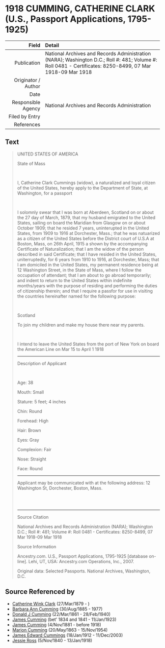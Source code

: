 ﻿---
layout: page
permalink: /sources/s23680512
---

# 1918 CUMMING, CATHERINE CLARK (U.S., Passport Applications, 1795-1925)

Field | Detail
---:|:---
Publication | National Archives and Records Administration (NARA); Washington D.C.; Roll #: 481; Volume #: Roll 0481 - Certificates: 8250-8499, 07 Mar 1918-09 Mar 1918
Originator / Author | 
Date | 
Responsible Agency | National Archives and Records Administration
Filed by Entry | 
References | 

## Text

> UNITED STATES OF AMERICA
>
> State of Mass
>
> <br/>
>
> I, Catherine Clark Cummings (widow), a naturalized and loyal citizen of the United States, hereby apply to the Department of State, at Washington, for a passport
>
> <br/>
>
> I solomnly swear that I was born at Aberdeen, Scotland on or about the 27 day of March, 1879, that my husband emigrated to the United States, sailing on board the Maridian from Glasgow on or about October 1909; that he resided 7 years, uninterupted in the United States, from 1909 to 1916 at Dorchester, Mass.; that he was natuarized as a citizen of the United States before the District court of U.S.A at Boston, Mass, on 26th April, 1915 a shown by the accompanying Certificate of Naturalization; that I am the widow of the person described in said Certificate; that I have resided in the United States, uniterruptedly, for 6 years from 1910 to 1916, at Dorchester, Mass; that I am domiciled in the United States, my permanent residence being at 12 Washington Street, in the State of Mass, where I follow the occupation of attendant; that I am about to go abroad temporarily; and indent to return to the United States within indefinite months/years with the purpose of residing and performing the duties of citizenship therein; and that I require a passfor for use in visiting the countries hereinafter named for the following purpose:
>
> <br/>
>
> Scotland
>
> To join my children and make my house there near my parents.
>
> <br/>
>
> I intend to leave the United States from the port of New York on board the American Line on Mar 15 to April 1 1918
>
> ___
>
> Description of Applicant
>
> <br/>
>
> Age: 38
>
> Mouth: Small
>
> Stature: 5 feet; 4 inches
>
> Chin: Round
>
> Forehead: High
>
> Hair: Brown
>
> Eyes: Gray
>
> Complexion: Fair
>
> Nose: Straight
>
> Face: Round
>
> ___
>
> Applicant may be communicated with at the following address: 12 Washington St, Dorchester, Boston, Mass.
>
> <br/>
>
> <br/>
>
> ---
>
> Source Citation
>
> National Archives and Records Administration (NARA); Washington D.C.; Roll #: 481; Volume #: Roll 0481 - Certificates: 8250-8499, 07 Mar 1918-09 Mar 1918
>
> Source Information
>
> Ancestry.com. U.S., Passport Applications, 1795-1925 [database on-line]. Lehi, UT, USA: Ancestry.com Operations, Inc., 2007.
>
> Original data: Selected Passports. National Archives, Washington, D.C.
>

## Source Referenced by

* [Catherine Wink Clark](../people/@35162161@-catherine-wink-clark-b1879-3-27-d.md) (27/Mar/1879 - )
* [Barbara Ann Cumming](../people/@57039529@-barbara-ann-cumming-b1885-8-30-d1977.md) (30/Aug/1885 - 1977)
* [Donald J Cumming](../people/@20465544@-donald-j-cumming-b1861-3-22-d1940-2-28.md) (22/Mar/1861 - 28/Feb/1940)
* [James Cumming](../people/@66384942@-james-cumming-b1834~1841-d1923-1-11.md) (bet' 1834 and 1841 - 11/Jan/1923)
* [James Cumming](../people/@64418166@-james-cumming-b1881-11-4-d1918.md) (4/Nov/1881 - before 1918)
* [Marion Cumming](../people/@59851647@-marion-cumming-b1863-5-20-d1954-11-15.md) (20/May/1863 - 15/Nov/1954)
* [James Edward Cummings](../people/@5591850@-james-edward-cummings-b1912-1-18-d2003-12-11.md) (18/Jan/1912 - 11/Dec/2003)
* [Jessie Ross](../people/@60546968@-jessie-ross-b1840-11-5-d1918-1-13.md) (5/Nov/1840 - 13/Jan/1918)
